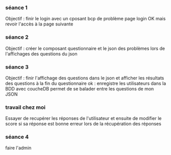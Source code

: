 ### séance 1
Objectif : finir le login avec un cposant
bcp de problème
page login OK mais revoir l'accès à la page suivante  

### séance 2
Objectif : créer le composant questionnaire et le json
des problèmes lors de l'affichages des questions du json

### séance 3
Objectif : finir l'affichage des questions dans le json et afficher les résultats des questions à la fin du questionnaire
ok : enregistre les utilisateurs dans la BDD avec coucheDB
    permet de se balader entre les questions de mon JSON


### travail chez moi
Essayer de recupérer les réponses de l'utilisateur et ensuite de modifier le score si sa réponse est bonne
erreur lors de la récupération des réponses

### séance 4
faire l'admin



